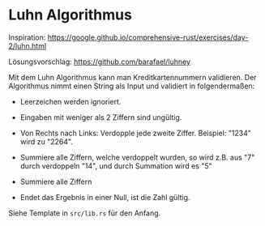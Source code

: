 # Luhn Algorithmus

Inspiration: https://google.github.io/comprehensive-rust/exercises/day-2/luhn.html

Lösungsvorschlag: https://github.com/barafael/luhney

Mit dem Luhn Algorithmus kann man Kreditkartennummern validieren. Der Algorithmus nimmt einen String als Input und validiert in folgendermaßen:

* Leerzeichen werden ignoriert.
* Eingaben mit weniger als 2 Ziffern sind ungültig.

* Von Rechts nach Links: Verdopple jede zweite Ziffer. Beispiel: "1234" wird zu "2264".

* Summiere alle Ziffern, welche verdoppelt wurden, so wird z.B. aus "7" durch verdoppeln "14", und durch Summation wird es "5"

* Summiere alle Ziffern

* Endet das Ergebnis in einer Null, ist die Zahl gültig.

Siehe Template in `src/lib.rs` für den Anfang.
